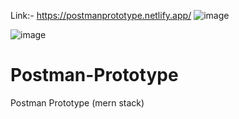 Link:- https://postmanprototype.netlify.app/
![image](https://github.com/divyanshujamloki/Postman-Prototype/assets/77928275/60b154a4-0221-4b9c-a48c-a284fd24a935)

![image](https://github.com/divyanshujamloki/Postman-Prototype/assets/77928275/9194f5b4-47eb-4cc2-8415-3040367c8266)

# Postman-Prototype
Postman Prototype (mern stack)
